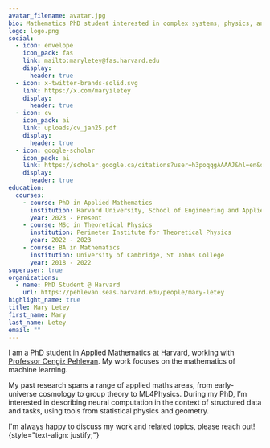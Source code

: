 ```yaml
---
avatar_filename: avatar.jpg
bio: Mathematics PhD student interested in complex systems, physics, and geometry.
logo: logo.png
social:
  - icon: envelope
    icon_pack: fas
    link: mailto:maryletey@fas.harvard.edu
    display:
      header: true
  - icon: x-twitter-brands-solid.svg
    link: https://x.com/maryiletey
    display:
      header: true
  - icon: cv
    icon_pack: ai
    link: uploads/cv_jan25.pdf
    display:
      header: true
  - icon: google-scholar
    icon_pack: ai
    link: https://scholar.google.ca/citations?user=h3poqqgAAAAJ&hl=en&oi=ao
    display:
      header: true
education:
  courses:
    - course: PhD in Applied Mathematics
      institution: Harvard University, School of Engineering and Applied Sciences
      year: 2023 - Present
    - course: MSc in Theoretical Physics
      institution: Perimeter Institute for Theoretical Physics
      year: 2022 - 2023
    - course: BA in Mathematics
      institution: University of Cambridge, St Johns College
      year: 2018 - 2022
superuser: true
organizations:
  - name: PhD Student @ Harvard
    url: https://pehlevan.seas.harvard.edu/people/mary-letey
highlight_name: true
title: Mary Letey
first_name: Mary
last_name: Letey
email: ""
---
```

I am a PhD student in Applied Mathematics at Harvard, working with [Professor Cengiz Pehlevan](https://pehlevan.seas.harvard.edu/people/cengiz-pehlevan). My work focuses on the mathematics of machine learning. 

My past research spans a range of applied maths areas, from early-universe cosmology to group theory to ML4Physics. During my PhD, I’m interested in describing neural computation in the context of structured data and tasks, using tools from statistical physics and geometry. 

I'm always happy to discuss my work and related topics, please reach out! 
{style="text-align: justify;"}
